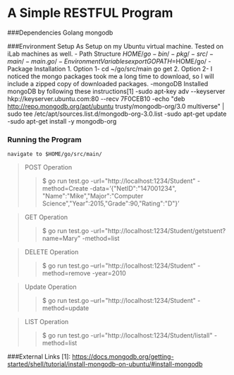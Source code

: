 # A Simple RESTFUL Program
###Dependencies
	Golang
	mongodb
	
###Environment Setup
	As Setup on my Ubuntu virtual machine. Tested on iLab machines as well.
	- Path Structure
	    $HOME/go
	        -bin/
	        -pkg/
	        -src/
		        -main/
			        -main.go/
    - Environment Variables
	    export GOPATH=$HOME/go/
    - Package Installation
	    1. Option 1-
		    cd ~/go/src/main
		    go get
	    2. Option 2-
		    I noticed the mongo packages took me a long time to download, so I will 
		    include a zipped copy of downloaded packages.
    -mongoDB
	    Installed mongoDB by following these instructions[1]
	    -sudo apt-key adv --keyserver hkp://keyserver.ubuntu.com:80 --recv 7F0CEB10
	    -echo "deb http://repo.mongodb.org/apt/ubuntu trusty/mongodb-org/3.0 multiverse"
		     | sudo tee /etc/apt/sources.list.d/mongodb-org-3.0.list
	    -sudo apt-get update
		-sudo apt-get install -y mongodb-org

	    
### Running the Program
	navigate to $HOME/go/src/main/ 
> POST Operation
>> $ go run test.go  -url="http://localhost:1234/Student" -method=Create  -data=’{"NetID":"147001234", "Name":"Mike","Major":"Computer Science","Year":2015,"Grade":90,"Rating":"D"}’

> GET Operation
>> $ go run test.go  -url="http://localhost:1234/Student/getstuent?name=Mary" -method=list

>DELETE Operation
>>$ go run test.go –url="http://localhost:1234/Student" -method=remove  -year=2010

>Update Operation
>>$ go run test.go –url="http://localhost:1234/Student" -method=update

>LIST Operation
>>$ go run test.go -url="http://localhost:1234/Student/listall" -method=list


###External Links
	[1]: https://docs.mongodb.org/getting-started/shell/tutorial/install-mongodb-on-ubuntu/#install-mongodb
	
